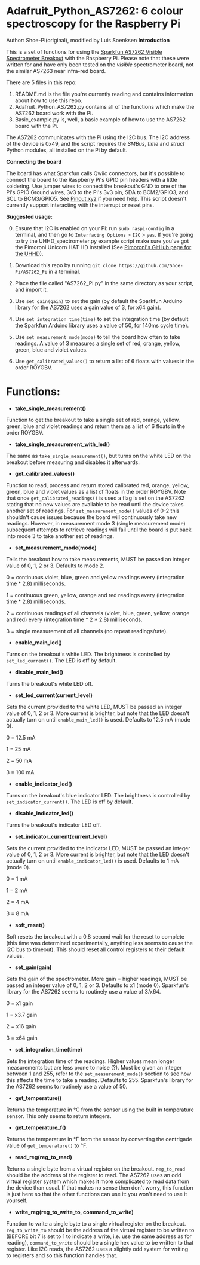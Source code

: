 
# Adafruit_Python_AS7262: 6 colour spectroscopy for the Raspberry Pi
Author: Shoe-Pi(original), modified by Luis Soenksen
**Introduction**

This is a set of functions for using the [Sparkfun AS7262 Visible Spectrometer Breakout](https://www.sparkfun.com/products/14347) with the Raspberry Pi.  Please note that these were written for and have only been tested on the *visible* spectrometer board, not the similar AS7263 near infra-red board.

There are 5 files in this repo: 
1) README.md is the file you're currently reading and contains information about how to use this repo.
2) Adafruit_Python_AS7262.py contains all of the functions which make the AS7262 board work with the Pi.
3) Basic_example.py is, well, a basic example of how to use the AS7262 board with the Pi.

The AS7262 communicates with the Pi using the I2C bus.  The I2C address of the device is 0x49, and the script requires the *SMBus*, *time* and *struct* Python modules, all installed on the Pi by default.

**Connecting the board**

The board has what Sparkfun calls Qwiic connectors, but it's possible to connect the board to the Raspberry Pi's GPIO pin headers with a little soldering.  Use jumper wires to connect the breakout's GND to one of the Pi's GPIO Ground wires, 3v3 to the Pi's 3v3 pin, SDA to BCM2/GPIO3, and SCL to BCM3/GPIO5.  See [Pinout.xyz](https://www.pinout.xyz) if you need help.  This script doesn't currently support interacting with the interrupt or reset pins.

**Suggested usage:**

0) Ensure that I2C is enabled on your Pi: run `sudo raspi-config` in a terminal, and then go to `Interfacing Options` > `I2C` > `yes`.  If you're going to try the UHHD_spectrometer.py example script make sure you've got the Pimoroni Unicorn HAT HD installed (See [Pimoroni's GitHub page for the UHHD](https://github.com/pimoroni/unicorn-hat-hd)).

1) Download this repo by running `git clone https://github.com/Shoe-Pi/AS7262_Pi` in a terminal.

2) Place the file called "AS7262_Pi.py" in the same directory as your script, and import it.

3) Use `set_gain(gain)` to set the gain (by default the Sparkfun Arduino library for the AS7262 uses a gain value of 3, for x64 gain).

4) Use `set_integration_time(time)` to set the integration time (by default the Sparkfun Arduino library uses a value of 50, for 140ms cycle time).

5) Use `set_measurement_mode(mode)` to tell the board how often to take readings.  A value of 3 measures a single set of red, orange, yellow, green, blue and violet values.

6) Use `get_calibrated_values()` to return a list of 6 floats with values in the order ROYGBV.

# Functions:


* **take_single_measurement()**

Function to get the breakout to take a single set of red, orange, yellow, green, blue and violet readings and return them as a list of 6 floats in the order ROYGBV.


* **take_single_measurement_with_led()**

The same as `take_single_measurement()`, but turns on the white LED on the breakout before measuring and disables it afterwards.


* **get_calibrated_values()**

Function to read, process and return stored calibrated red, orange, yellow, green, blue and violet values as a list of floats in the order ROYGBV.  Note that once `get_calibrated_readings()` is used a flag is set on the AS7262 stating that no new values are available to be read until the device takes another set of readings.  For `set_measurement_mode()` values of 0-2 this shouldn't cause issues because the board will continuously take new readings.  However, in measurement mode 3 (single measurement mode) subsequent attempts to retrieve readings will fail until the board is put back into mode 3 to take another set of readings.  


* **set_measurement_mode(mode)**

Tells the breakout how to take measurements, MUST be passed an integer value of 0, 1, 2 or 3.  Defaults to mode 2.

0 = continuous violet, blue, green and yellow readings every (integration time * 2.8) milliseconds.

1 = continuous green, yellow, orange and red readings every (integration time * 2.8) milliseconds.

2 = continuous readings of all channels (violet, blue, green, yellow, orange and red) every (integration time * 2 * 2.8) milliseconds.

3 = single measurement of all channels (no repeat readings/rate).


* **enable_main_led()**

Turns on the breakout's white LED.  The brightness is controlled by `set_led_current()`.  The LED is off by default.


* **disable_main_led()**

Turns the breakout's white LED off.


* **set_led_current(current_level)**

Sets the current provided to the white LED, MUST be passed an integer value of 0, 1, 2 or 3.  More current is brighter, but note that the LED doesn't actually turn on until `enable_main_led()` is used.  Defaults to 12.5 mA (mode 0).

0 = 12.5 mA 

1 = 25 mA

2 = 50 mA

3 = 100 mA


* **enable_indicator_led()**

Turns on the breakout's blue indicator LED.  The brightness is controlled by `set_indicator_current()`.  The LED is off by default.


* **disable_indicator_led()**

Turns the breakout's indicator LED off.


* **set_indicator_current(current_level)**

Sets the current provided to the indicator LED, MUST be passed an integer value of 0, 1, 2 or 3.  More current is brighter, but note that the LED doesn't actually turn on until `enable_indicator_led()` is used.  Defaults to 1 mA (mode 0).

0 = 1 mA 

1 = 2 mA

2 = 4 mA

3 = 8 mA
	

* **soft_reset()**

Soft resets the breakout with a 0.8 second wait for the reset to complete (this time was determined experimentally, anything less seems to cause the I2C bus to timeout).  This should reset all control registers to their default values.


* **set_gain(gain)**

Sets the gain of the spectrometer.  More gain = higher readings, MUST be passed an integer value of 0, 1, 2 or 3.  Defaults to x1 (mode 0).  Sparkfun's library for the AS7262 seems to routinely use a value of 3/x64.

0 = x1   gain

1 = x3.7 gain

2 = x16  gain

3 = x64  gain


* **set_integration_time(time)**

Sets the integration time of the readings.  Higher values mean longer measurements but are less prone to noise (?).  Must be given an integer between 1 and 255, refer to the `set_measurement_mode()` section to see how this affects the time to take a reading.  Defaults to 255.  Sparkfun's library for the AS7262 seems to routinely use a value of 50.


* **get_temperature()**

Returns the temperature in °C from the sensor using the built in temperature sensor.  This only seems to return integers.


* **get_temperature_f()**

Returns the temperature in °F from the sensor by converting the centrigade value of `get_temperature()` to °F.


* **read_reg(reg_to_read)**

Returns a single byte from a virtual register on the breakout.  `reg_to_read` should be the address of the register to read.  The AS7262 uses an odd virtual register system which makes it more complicated to read data from the device than usual.  If that makes no sense then don't worry, this function is just here so that the other functions can use it: you won't need to use it yourself.


* **write_reg(reg_to_write_to, command_to_write)**

Function to write a single byte to a single virtual register on the breakout.  `reg_to_write_to` should be the address of the virtual register to be written to (BEFORE bit 7 is set to 1 to indicate a write, i.e. use the same address as for reading), `command_to_write` should be a single hex value to be written to that register.  Like I2C reads, the AS7262 uses a slightly odd system for writing to registers and so this function handles that.
